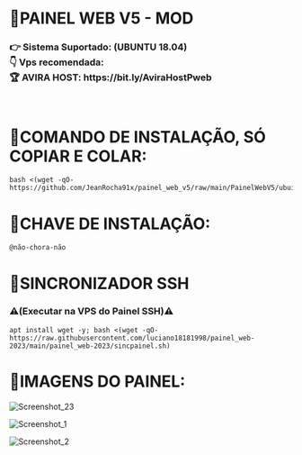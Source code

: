 # 🚀PAINEL WEB V5 - MOD

<h3><b>👉 Sistema Suportado: (UBUNTU 18.04)</br>
👇 Vps recomendada: </br>
🏆 AVIRA HOST: https://bit.ly/AviraHostPweb</b></h3>
</br>

# 🚀COMANDO DE INSTALAÇÃO, SÓ COPIAR E COLAR:
```
bash <(wget -qO- https://github.com/JeanRocha91x/painel_web_v5/raw/main/PainelWebV5/ubuinst.sh)
```

# 🔑CHAVE DE INSTALAÇÃO:
```
@não-chora-não
```

# 🔄SINCRONIZADOR SSH</br> 
<h3><b>⚠(Executar na VPS do Painel SSH)⚠</b></h3>

```
apt install wget -y; bash <(wget -qO- https://raw.githubusercontent.com/luciano18181998/painel_web-2023/main/painel_web-2023/sincpainel.sh)
```

# 🚀IMAGENS DO PAINEL:

![Screenshot_23](https://prnt.sc/zhS_fvh6-qQj)

![Screenshot_1](https://prnt.sc/G5xZBrOiHWIC)

![Screenshot_2](https://prnt.sc/JqFdR_1DvRiZ)


